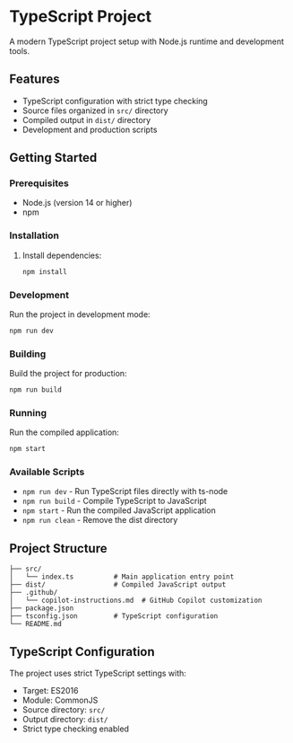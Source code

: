 # TypeScript Project

A modern TypeScript project setup with Node.js runtime and development tools.

## Features

- TypeScript configuration with strict type checking
- Source files organized in `src/` directory
- Compiled output in `dist/` directory
- Development and production scripts

## Getting Started

### Prerequisites

- Node.js (version 14 or higher)
- npm

### Installation

1. Install dependencies:
   ```bash
   npm install
   ```

### Development

Run the project in development mode:
```bash
npm run dev
```

### Building

Build the project for production:
```bash
npm run build
```

### Running

Run the compiled application:
```bash
npm start
```

### Available Scripts

- `npm run dev` - Run TypeScript files directly with ts-node
- `npm run build` - Compile TypeScript to JavaScript
- `npm start` - Run the compiled JavaScript application
- `npm run clean` - Remove the dist directory

## Project Structure

```
├── src/
│   └── index.ts          # Main application entry point
├── dist/                 # Compiled JavaScript output
├── .github/
│   └── copilot-instructions.md  # GitHub Copilot customization
├── package.json
├── tsconfig.json         # TypeScript configuration
└── README.md
```

## TypeScript Configuration

The project uses strict TypeScript settings with:
- Target: ES2016
- Module: CommonJS
- Source directory: `src/`
- Output directory: `dist/`
- Strict type checking enabled
